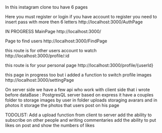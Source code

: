 In this instagram clone tou have 6 pages

Here you must register or login if you have account 
to register you need to insert pass with more then 6 letters
http://localhost:3000/AuthPage

IN PROGRESS MainPage
http://localhost:3000/

Page to find users
http://localhost:3000/FindPage

this route is for other users account to watch
http://localhost:3000/profile/:id 

this route is for your personal page
http://localhost:3000/profile/{userId} 

this page in progress too but i added a function to switch profile images
http://localhost:3000/settingPage

On server side we have a few api who work with client side that i wrote before
dataBase : PostgresQL
server based on express
it have a couples folder to storage images by user in folder uploads storaging avarars and in photos it storage the photos that users post on his page


TODOLIST:
Add a upload function from client to server
add the ability to subscribe on other people and writing commentaries
add the ability to put likes on post and show the numbers of likes  
